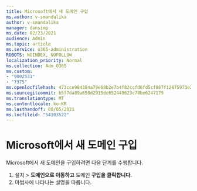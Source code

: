 ```yaml
---
title: Microsoft에서 새 도메인 구입
ms.author: v-smandalika
author: v-smandalika
manager: dansimp
ms.date: 02/23/2021
audience: Admin
ms.topic: article
ms.service: o365-administration
ROBOTS: NOINDEX, NOFOLLOW
localization_priority: Normal
ms.collection: Adm_O365
ms.custom:
- "9002531"
- "7375"
ms.openlocfilehash: 473cce984384a79e68b2e7b4f82ccfd6fd5cf867f12875973e2d8e11425824c8
ms.sourcegitcommit: b5f7da89a650d2915dc652449623c78be6247175
ms.translationtype: MT
ms.contentlocale: ko-KR
ms.lasthandoff: 08/05/2021
ms.locfileid: "54103522"
---
```

# <a name="buy-a-new-domain-from-microsoft"></a>Microsoft에서 새 도메인 구입

Microsoft에서 새 도메인을 구입하려면 다음 단계를 수행합니다.

1. 설치 > **도메인으로 이동하고** 도메인 **구입을 클릭합니다.** 
2. 마법사에 나타나는 설명을 따릅니다.